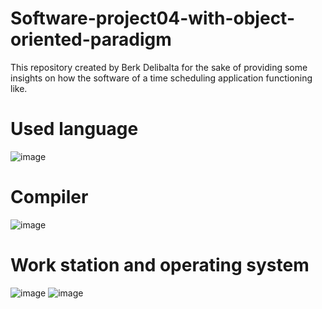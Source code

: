 # Software-project04-with-object-oriented-paradigm 
This repository created by Berk Delibalta for the sake of providing some insights on how the software of a time scheduling application functioning like.

# Used language
![image](https://upload.wikimedia.org/wikipedia/en/thumb/3/30/Java_programming_language_logo.svg/131px-Java_programming_language_logo.svg.png)

# Compiler
![image](https://img.shields.io/badge/IntelliJIDEA-000000.svg?style=for-the-badge&logo=intellij-idea&logoColor=white)

# Work station and operating system

![image](https://img.shields.io/badge/Intel-Core_i5_10th-0071C5?style=for-the-badge&logo=intel&logoColor=white)
![image](https://img.shields.io/badge/Windows-0078D6?style=for-the-badge&logo=windows&logoColor=white)

